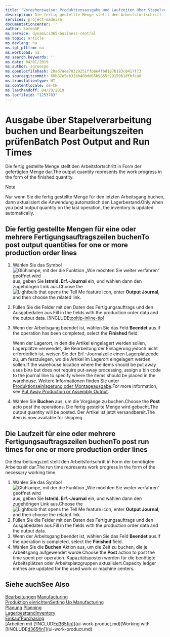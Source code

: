 ```yaml
---
title: 'Vorgehensweise: Produktionsausgabe und Laufzeiten über Stapelverarbeitung buchen| Microsoft Docs'
description: Die fertig gestellte Menge stellt den Arbeitsfortschritt in Form der gefertigten Menge dar.
services: project-madeira
documentationcenter: ''
author: SorenGP
ms.service: dynamics365-business-central
ms.topic: article
ms.devlang: na
ms.tgt_pltfrm: na
ms.workload: na
ms.search.keywords: ''
ms.date: 04/01/2019
ms.author: sgroespe
ms.openlocfilehash: 28ad7aee70329251ffb6e4fbd187b183c8417f73
ms.sourcegitcommit: 60b87e5eb32bb408dd65b9855c29159b1dfbfca8
ms.translationtype: HT
ms.contentlocale: de-CH
ms.lasthandoff: 04/29/2019
ms.locfileid: "1253783"
---
```

# <a name="batch-post-output-and-run-times"></a><span data-ttu-id="af40b-103">Ausgabe über Stapelverarbeitung buchen und Bearbeitungszeiten prüfen</span><span class="sxs-lookup"><span data-stu-id="af40b-103">Batch Post Output and Run Times</span></span>
<span data-ttu-id="af40b-104">Die fertig gestellte Menge stellt den Arbeitsfortschritt in Form der gefertigten Menge dar.</span><span class="sxs-lookup"><span data-stu-id="af40b-104">The output quantity represents the work progress in the form of the finished quantity.</span></span>  

> [!NOTE]
> <span data-ttu-id="af40b-105">Nur wenn Sie die fertig gestellte Menge für den letzten Arbeitsgang buchen, dann aktualisiert die Anwendung automatisch den Lagerbestand.</span><span class="sxs-lookup"><span data-stu-id="af40b-105">Only when you post output quantity on the last operation, the inventory is updated automatically.</span></span>  

## <a name="to-post-output-quantities-for-one-or-more-production-order-lines"></a><span data-ttu-id="af40b-106">Die fertig gestellte Mengen für eine oder mehrere Fertigungsauftragszeilen buchen</span><span class="sxs-lookup"><span data-stu-id="af40b-106">To post output quantities for one or more production order lines</span></span>
1. <span data-ttu-id="af40b-107">Wählen Sie das Symbol ![Glühlampe, mit der die Funktion „Wie möchten Sie weiter verfahren“ geöffnet wird](media/ui-search/search_small.png "Wie möchten Sie weiter verfahren?") aus, geben Sie **Istmld. Erf.-Journal** ein, und wählen dann den zugehörigen Link aus.</span><span class="sxs-lookup"><span data-stu-id="af40b-107">Choose the ![Lightbulb that opens the Tell Me feature](media/ui-search/search_small.png "Tell me what you want to do") icon, enter **Output Journal**, and then choose the related link.</span></span>  
2. <span data-ttu-id="af40b-108">Füllen Sie die Felder mit den Daten des Fertigungsauftrags und den Ausgabedaten aus.</span><span class="sxs-lookup"><span data-stu-id="af40b-108">Fill in the fields with the production order data and the output data.</span></span> [!INCLUDE[tooltip-inline-tip](includes/tooltip-inline-tip_md.md)]
3. <span data-ttu-id="af40b-109">Wenn der Arbeitsgang beendet ist, wählen Sie das Feld **Beendet** aus.</span><span class="sxs-lookup"><span data-stu-id="af40b-109">If the operation has been completed, select the **Finished** field.</span></span>  

    <span data-ttu-id="af40b-110">Wenn der Lagerort, in den die Artikel eingelagert werden sollen, Lagerplätze verwendet, die Bearbeitung der Einlagerung jedoch nicht erforderlich ist,  weisen Sie der Erf.-Journalzeile einen Lagerplatzcode zu, um festzulegen, wo die Artikel im Lagerort eingelagert werden sollen.</span><span class="sxs-lookup"><span data-stu-id="af40b-110">If the warehouse location where the items should be put away uses bins but does not require put-away processing,  assign a bin code to the journal line to specify where the items should be placed in the warehouse.</span></span> <span data-ttu-id="af40b-111">Weitere Informationen finden Sie unter [Produktionseinlagerung oder Montageausgabe](warehouse-how-to-put-away-production-output.md).</span><span class="sxs-lookup"><span data-stu-id="af40b-111">For more information, see [Put Away Production or Assembly Output](warehouse-how-to-put-away-production-output.md).</span></span>  

4. <span data-ttu-id="af40b-112">Wählen Sie **Buchen** aus, um die Vorgänge zu buchen.</span><span class="sxs-lookup"><span data-stu-id="af40b-112">Choose the **Post** acto post the operations.</span></span> <span data-ttu-id="af40b-113">Die fertig gestellte Menge wird gebucht.</span><span class="sxs-lookup"><span data-stu-id="af40b-113">The output quantity will be posted.</span></span> <span data-ttu-id="af40b-114">Der Artikel ist jetzt versandbereit.</span><span class="sxs-lookup"><span data-stu-id="af40b-114">The item is now available for shipping.</span></span>  

## <a name="to-post-run-times-for-one-or-more-production-order-lines"></a><span data-ttu-id="af40b-115">Die Laufzeit für eine oder mehrere Fertigungsauftragszeilen buchen</span><span class="sxs-lookup"><span data-stu-id="af40b-115">To post run times for one or more production order lines</span></span>
<span data-ttu-id="af40b-116">Die Bearbeitungszeit stellt den Arbeitsfortschritt in Form der benötigten Arbeitszeit dar.</span><span class="sxs-lookup"><span data-stu-id="af40b-116">The run time represents work progress in the form of the necessary working time.</span></span>    

1.  <span data-ttu-id="af40b-117">Wählen Sie das Symbol ![Glühlampe, mit der die Funktion „Wie möchten Sie weiter verfahren“ geöffnet wird](media/ui-search/search_small.png "Wie möchten Sie weiter verfahren?") aus, geben Sie **Istmld. Erf.-Journal** ein, und wählen dann den zugehörigen Link aus.</span><span class="sxs-lookup"><span data-stu-id="af40b-117">Choose the ![Lightbulb that opens the Tell Me feature](media/ui-search/search_small.png "Tell me what you want to do") icon, enter **Output Journal**, and then choose the related link.</span></span>  
2. <span data-ttu-id="af40b-118">Füllen Sie die Felder mit den Daten des Fertigungsauftrags und den Ausgabedaten aus.</span><span class="sxs-lookup"><span data-stu-id="af40b-118">Fill in the fields with the production order data and the output data.</span></span>  
3.  <span data-ttu-id="af40b-119">Wenn der Arbeitsgang beendet ist, wählen Sie das Feld **Beendet** aus.</span><span class="sxs-lookup"><span data-stu-id="af40b-119">If the operation is completed, select the **Finished** field.</span></span>  
4. <span data-ttu-id="af40b-120">Wählen Sie die **Buchen** Aktion aus, um die Zeit zu buchen, die je Arbeitsgang aufgewendet wurde.</span><span class="sxs-lookup"><span data-stu-id="af40b-120">Choose the **Post** action to post the time spent per operation.</span></span> <span data-ttu-id="af40b-121">Kapazitätsposten werden für die benötigte Arbeitsplätzen oder Arbeitsplatzgruppen aktualisiert.</span><span class="sxs-lookup"><span data-stu-id="af40b-121">Capacity ledger entries are updated for the used work or machine centers.</span></span>

## <a name="see-also"></a><span data-ttu-id="af40b-122">Siehe auch</span><span class="sxs-lookup"><span data-stu-id="af40b-122">See Also</span></span>  
<span data-ttu-id="af40b-123">[Bearbeitungen](production-manage-manufacturing.md)  </span><span class="sxs-lookup"><span data-stu-id="af40b-123">[Manufacturing](production-manage-manufacturing.md)  </span></span>  
[<span data-ttu-id="af40b-124">Produktion einrichten</span><span class="sxs-lookup"><span data-stu-id="af40b-124">Setting Up Manufacturing</span></span>](production-configure-production-processes.md)  
<span data-ttu-id="af40b-125">[Planung](production-planning.md)    </span><span class="sxs-lookup"><span data-stu-id="af40b-125">[Planning](production-planning.md)    </span></span>  
[<span data-ttu-id="af40b-126">Lagerbesttand</span><span class="sxs-lookup"><span data-stu-id="af40b-126">Inventory</span></span>](inventory-manage-inventory.md)  
[<span data-ttu-id="af40b-127">Einkauf</span><span class="sxs-lookup"><span data-stu-id="af40b-127">Purchasing</span></span>](purchasing-manage-purchasing.md)  
<span data-ttu-id="af40b-128">[Arbeiten mit [!INCLUDE[d365fin](includes/d365fin_md.md)]](ui-work-product.md)</span><span class="sxs-lookup"><span data-stu-id="af40b-128">[Working with [!INCLUDE[d365fin](includes/d365fin_md.md)]](ui-work-product.md)</span></span>
